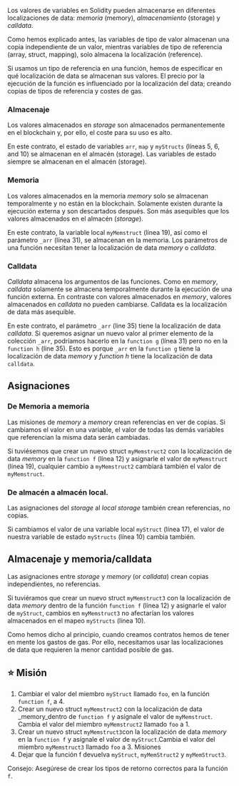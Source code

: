 Los valores de variables en Solidity pueden almacenarse en diferentes localizaciones de data: _memoria_ (memory), _almacenamiento_ (storage) y _calldata_.

Como hemos explicado antes, las variables de tipo de valor almacenan una copia independiente de un valor, mientras variables de tipo de referencia (array, struct, mapping), solo almacena la localización (reference).

Si usamos un tipo de referencia en una función, hemos de especificar en qué localización de data se almacenan sus valores. El precio por la ejecución de la función es influenciado por la localización del data; creando copias de tipos de referencia y costes de gas.

### Almacenaje

Los valores almacenados en _storage_ son almacenados permanentemente en el blockchain y, por ello, el coste para su uso es alto.

En este contrato, el estado de variables `arr`, `map` y `myStructs` (líneas 5, 6, and 10) se almacenan en el almacén (storage). Las variables de estado siempre se almacenan en el almacén (storage).

### Memoria

Los valores almacenados en la memoria  _memory_ solo se almacenan temporalmente y no están en la blockchain. Solamente existen durante la ejecución externa y son descartados después. Son más asequibles que los valores almacenados en el almacén (_storage_).

En este contrato, la variable local `myMemstruct` (línea 19), así como el parámetro `_arr` (línea 31), se almacenan en la memoria. Los parámetros de una función necesitan tener la localización de data _memory_ o _calldata_.

### Calldata

_Calldata_ almacena los argumentos de las funciones. Como en _memory_, _calldata_ solamente se almacena temporalmente durante la ejecución de una función externa. En contraste con valores almacenados en _memory_, valores almacenados en _calldata_ no pueden cambiarse. Calldata es la localización de data más asequible.

En este contrato, el parámetro `_arr` (line 35) tiene la localización de data _calldata_. Si queremos asignar un nuevo valor al primer elemento de la colección `_arr`, podríamos hacerlo en la `function g` (línea 31) pero no en la `function h` (line 35). Esto es porque  `_arr` en la  `function g` tiene la localización de data  _memory_ y _function h_ tiene la localización de data `calldata`.

## Asignaciones

### De Memoria a memoria

Las misiones de  _memory_ a _memory_ crean referencias en ver de copias. Si cambiamos el valor en una variable, el valor de todas las demás variables que referencian la misma data serán cambiadas.

Si tuviésemos que crear un nuevo struct `myMemstruct2` con la localización de data  _memory_ en la `function f` (línea 12) y asignarle el valor de `myMemstruct` (línea 19), cualquier cambio a `myMemstruct2` cambiará también el valor de `myMemstruct`.

### De almacén a almacén local.

Las asignaciones del _storage_ al _local storage_ también crean referencias, no copias.

Si cambiamos el valor de una variable local `myStruct` (línea 17), el valor de nuestra variable de estado `myStructs` (línea 10) cambia también.

## Almacenaje y memoria/calldata

Las asignaciones entre  _storage_ y _memory_ (or _calldata_) crean copias independientes, no referencias.

Si tuviéramos que crear un nuevo struct `myMemstruct3` con la localización de data _memory_ dentro de la función `function f` (línea 12) y asignarle el valor de `myStruct`, cambios en `myMemstruct3` no afectarían los valores almacenados en el mapeo `myStructs` (línea 10).

Como hemos dicho al principio, cuando creamos contratos hemos de tener en mente los gastos de gas. Por ello, necesitamos usar las localizaciones de data que requieren la menor cantidad posible de gas.

## ⭐️ Misión

1. Cambiar el valor del miembro `myStruct` llamado `foo`, en la función `function f`, a 4.
2. Crear un nuevo struct `myMemstruct2` con la localización de data _memory_dentro de `function f` y asígnale el valor de `myMemstruct`. Cambia el valor del miembro `myMemstruct2` llamado `foo` a 1.
3. Crear un nuevo struct `myMemstruct3`con la localización de data _memory_ en la `function f` y asígnale el valor de `myStruct`.Cambia el valor del miembro `myMemstruct3` llamado `foo` a 3. Misiones
4. Dejar que la función f devuelva `myStruct`, `myMemStruct2` y `myMemStruct3`.

Consejo: Asegúrese de crear los tipos de retorno correctos para la función  `f`.